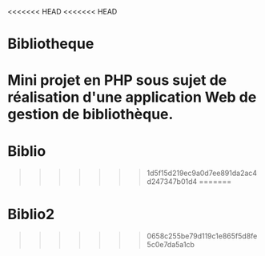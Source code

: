 <<<<<<< HEAD
<<<<<<< HEAD
# Bibliotheque
Mini projet en PHP sous sujet de réalisation d'une application Web de gestion de bibliothèque.
=======
# Biblio
>>>>>>> 1d5f15d219ec9a0d7ee891da2ac4d247347b01d4
=======
# Biblio2
>>>>>>> 0658c255be79d119c1e865f5d8fe5c0e7da5a1cb
